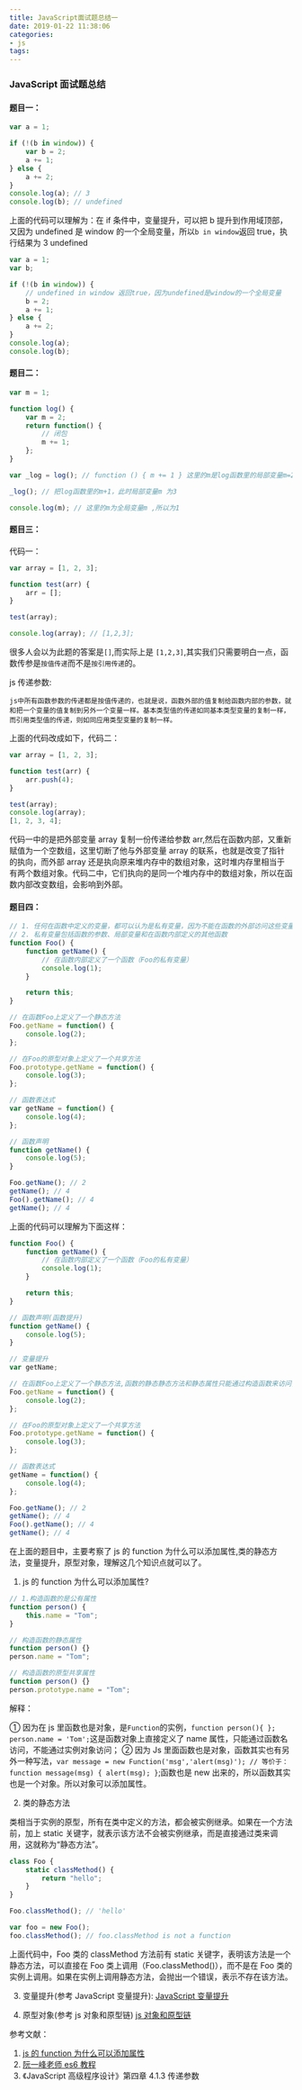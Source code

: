 ```yaml
---
title: JavaScript面试题总结一
date: 2019-01-22 11:38:06
categories: 
- js
tags:
---
```


### JavaScript 面试题总结

#### 题目一：

```js
var a = 1;

if (!(b in window)) {
    var b = 2;
    a += 1;
} else {
    a += 2;
}
console.log(a); // 3
console.log(b); // undefined
```

上面的代码可以理解为：在 if 条件中，变量提升，可以把 b 提升到作用域顶部，又因为 undefined 是 window 的一个全局变量，所以`b in window`返回 true，执行结果为 3 undefined

```js
var a = 1;
var b;

if (!(b in window)) {
    // undefined in window 返回true，因为undefined是window的一个全局变量
    b = 2;
    a += 1;
} else {
    a += 2;
}
console.log(a);
console.log(b);
```

#### 题目二：

```js
var m = 1;

function log() {
    var m = 2;
    return function() {
        // 闭包
        m += 1;
    };
}

var _log = log(); // function () { m += 1 } 这里的m是log函数里的局部变量m=2

_log(); // 把log函数里的m+1，此时局部变量m 为3

console.log(m); // 这里的m为全局变量m ,所以为1
```

#### 题目三：

代码一：

```js
var array = [1, 2, 3];

function test(arr) {
    arr = [];
}

test(array);

console.log(array); // [1,2,3];
```

很多人会以为此题的答案是`[]`,而实际上是 `[1,2,3]`,其实我们只需要明白一点，函数传参是`按值传递`而不是`按引用传递`的。

js 传递参数:

    js中所有函数参数的传递都是按值传递的，也就是说，函数外部的值复制给函数内部的参数，就和把一个变量的值复制到另外一个变量一样。基本类型值的传递如同基本类型变量的复制一样，而引用类型值的传递，则如同应用类型变量的复制一样。

上面的代码改成如下，代码二：

```js
var array = [1, 2, 3];

function test(arr) {
    arr.push(4);
}

test(array);
console.log(array);
[1, 2, 3, 4];
```

代码一中的是把外部变量 array 复制一份传递给参数 arr,然后在函数内部，又重新赋值为一个空数组，这里切断了他与外部变量 array 的联系，也就是改变了指针的执向，而外部 array 还是执向原来堆内存中的数组对象，这时堆内存里相当于有两个数组对象。代码二中，它们执向的是同一个堆内存中的数组对象，所以在函数内部改变数组，会影响到外部。

#### 题目四：

```js
// 1. 任何在函数中定义的变量，都可以认为是私有变量，因为不能在函数的外部访问这些变量。
// 2. 私有变量包括函数的参数、局部变量和在函数内部定义的其他函数
function Foo() {
    function getName() {
        // 在函数内部定义了一个函数（Foo的私有变量）
        console.log(1);
    }

    return this;
}

// 在函数Foo上定义了一个静态方法
Foo.getName = function() {
    console.log(2);
};

// 在Foo的原型对象上定义了一个共享方法
Foo.prototype.getName = function() {
    console.log(3);
};

// 函数表达式
var getName = function() {
    console.log(4);
};

// 函数声明
function getName() {
    console.log(5);
}

Foo.getName(); // 2
getName(); // 4
Foo().getName(); // 4
getName(); // 4
```

上面的代码可以理解为下面这样：

```js
function Foo() {
    function getName() {
        // 在函数内部定义了一个函数（Foo的私有变量）
        console.log(1);
    }

    return this;
}

// 函数声明(函数提升)
function getName() {
    console.log(5);
}

// 变量提升
var getName;

// 在函数Foo上定义了一个静态方法,函数的静态静态方法和静态属性只能通过构造函数来访问，实例访问不到
Foo.getName = function() {
    console.log(2);
};

// 在Foo的原型对象上定义了一个共享方法
Foo.prototype.getName = function() {
    console.log(3);
};

// 函数表达式
getName = function() {
    console.log(4);
};

Foo.getName(); // 2
getName(); // 4
Foo().getName(); // 4
getName(); // 4
```

在上面的题目中，主要考察了 js 的 function 为什么可以添加属性,类的静态方法，变量提升，原型对象，理解这几个知识点就可以了。

1. js 的 function 为什么可以添加属性?

```js
// 1.构造函数的是公有属性
function person() {
    this.name = "Tom";
}

// 构造函数的静态属性
function person() {}
person.name = "Tom";

// 构造函数的原型共享属性
function person() {}
person.prototype.name = "Tom";
```

解释：

① 因为在 js 里函数也是对象，是`Function`的实例，`function person(){ }; person.name = 'Tom';`这是函数对象上直接定义了 name 属性，只能通过函数名访问，不能通过实例对象访问；
② 因为 Js 里面函数也是对象，函数其实也有另外一种写法，`var message = new Function('msg','alert(msg)'); // 等价于：function message(msg) { alert(msg); }`;函数也是 new 出来的，所以函数其实也是一个对象。所以对象可以添加属性。

2. 类的静态方法

类相当于实例的原型，所有在类中定义的方法，都会被实例继承。如果在一个方法前，加上 static 关键字，就表示该方法不会被实例继承，而是直接通过类来调用，这就称为“静态方法”。

```js
class Foo {
    static classMethod() {
        return "hello";
    }
}

Foo.classMethod(); // 'hello'

var foo = new Foo();
foo.classMethod(); // foo.classMethod is not a function
```

上面代码中，Foo 类的 classMethod 方法前有 static 关键字，表明该方法是一个静态方法，可以直接在 Foo 类上调用（Foo.classMethod()），而不是在 Foo 类的实例上调用。如果在实例上调用静态方法，会抛出一个错误，表示不存在该方法。

3. 变量提升(参考 JavaScript 变量提升):
   [JavaScript 变量提升](https://yuhang04210.github.io/2019/01/22/JavaScript-%E5%8F%98%E9%87%8F%E6%8F%90%E5%8D%87/)

4) 原型对象(参考 js 对象和原型链)
   [js 对象和原型链](https://yuhang04210.github.io/2019/01/06/js%E5%AF%B9%E8%B1%A1%E5%92%8C%E5%8E%9F%E5%9E%8B%E9%93%BE/#more)

参考文献：

1. [js 的 function 为什么可以添加属性](https://www.cnblogs.com/hanguidong/p/9296647.html)
2. [阮一峰老师 es6 教程](http://es6.ruanyifeng.com/#docs/class#%E9%9D%99%E6%80%81%E5%B1%9E%E6%80%A7)
3. 《JavaScript 高级程序设计》第四章 4.1.3 传递参数
